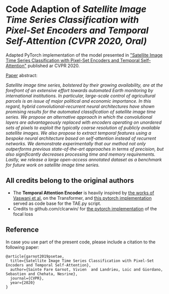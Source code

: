 # Code Adaption of _Satellite Image Time Series Classification with Pixel-Set Encoders and Temporal Self-Attention (CVPR 2020, Oral)_


Adapted PyTorch implementation of the model presented in 
["Satellite Image Time Series Classification with Pixel-Set Encoders 
and Temporal Self-Attention"](https://openaccess.thecvf.com/content_CVPR_2020/html/Garnot_Satellite_Image_Time_Series_Classification_With_Pixel-Set_Encoders_and_Temporal_CVPR_2020_paper.html) published ar CVPR 2020.


[Paper](https://openaccess.thecvf.com/content_CVPR_2020/html/Garnot_Satellite_Image_Time_Series_Classification_With_Pixel-Set_Encoders_and_Temporal_CVPR_2020_paper.html) abstract:

*Satellite image time series, bolstered by their growing availability, are at the forefront of an extensive effort towards 
automated Earth monitoring by international institutions. In particular, large-scale control of agricultural parcels is 
an issue of major political and economic importance. In this regard, hybrid convolutional-recurrent neural architectures 
have shown promising results for the automated classification of satellite image time series. We propose 
an alternative approach in which the convolutional layers are advantageously replaced with encoders operating 
on unordered sets of pixels to exploit the typically coarse resolution of publicly available satellite images. 
We also propose to extract temporal features using a bespoke neural architecture based on self-attention 
instead of recurrent networks. We demonstrate experimentally that our method not only outperforms previous 
state-of-the-art approaches in terms of precision, but also significantly decreases processing time and memory 
requirements. Lastly, we release a large open-access annotated dataset as a benchmark 
for future work on satellite image time series.*


## All credits belong to the original authors

- The **Temporal Attention Encoder** is heavily inspired by 
[the works of Vaswani et al.](https://papers.nips.cc/paper/7181-attention-is-all-you-need.pdf) on the Transformer, 
and [this pytorch implementation](https://github.com/jadore801120/attention-is-all-you-need-pytorch) 
served as code base for the TAE.py script. 
- Credits to  github.com/clcarwin/ for [the pytorch implementation](github.com/clcarwin/focal_loss_pytorch) 
of the focal loss

## Reference

In case you use part of the present code, please include a citation to the following paper:

```
@article{garnot2019psetae,
  title={Satellite Image Time Series Classification with Pixel-Set Encoders and Temporal Self-Attention},
  author={Sainte Fare Garnot, Vivien  and Landrieu, Loic and Giordano, Sebastien and Chehata, Nesrine},
  journal={CVPR},
  year={2020}
}

```
